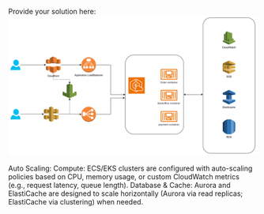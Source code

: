 Provide your solution here:
![Alt text](image-2.png)

Auto Scaling:
    Compute: ECS/EKS clusters are configured with auto-scaling policies based on CPU, memory usage, or custom CloudWatch metrics (e.g., request latency, queue length).
    Database & Cache: Aurora and ElastiCache are designed to scale horizontally (Aurora via read replicas; ElastiCache via clustering) when needed.